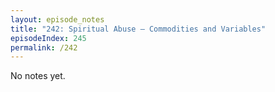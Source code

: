 ```yaml
---
layout: episode_notes
title: "242: Spiritual Abuse — Commodities and Variables"
episodeIndex: 245
permalink: /242
---
```

No notes yet.
